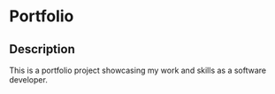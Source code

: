 # Portfolio

## Description

This is a portfolio project showcasing my work and skills as a software developer.
